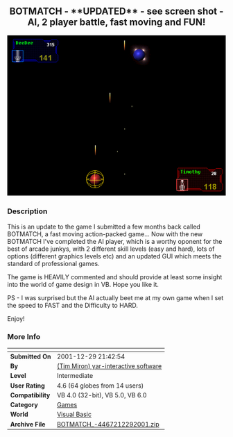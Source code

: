 ﻿<div align="center">

## BOTMATCH \- \*\*UPDATED\*\* \- see screen shot \- AI, 2 player battle, fast moving and FUN\!

<img src="PIC20011229224199513.gif">
</div>

### Description

This is an update to the game I submitted a few months back called BOTMATCH, a fast moving action-packed game... Now with the new BOTMATCH I've completed the AI player, which is a worthy oponent for the best of arcade junkys, with 2 different skill levels (easy and hard), lots of options (different graphics levels etc) and an updated GUI which meets the standard of professional games.

The game is HEAVILY commented and should provide at least some insight into the world of game design in VB. Hope you like it.

PS - I was surprised but the AI actually beet me at my own game when I set the speed to FAST and the Difficulty to HARD.

Enjoy!
 
### More Info
 


<span>             |<span>
---                |---
**Submitted On**   |2001-12-29 21:42:54
**By**             |[\(Tim Miron\) yar\-interactive software](https://github.com/Planet-Source-Code/PSCIndex/blob/master/ByAuthor/tim-miron-yar-interactive-software.md)
**Level**          |Intermediate
**User Rating**    |4.6 (64 globes from 14 users)
**Compatibility**  |VB 4\.0 \(32\-bit\), VB 5\.0, VB 6\.0
**Category**       |[Games](https://github.com/Planet-Source-Code/PSCIndex/blob/master/ByCategory/games__1-38.md)
**World**          |[Visual Basic](https://github.com/Planet-Source-Code/PSCIndex/blob/master/ByWorld/visual-basic.md)
**Archive File**   |[BOTMATCH\_\-4467212292001\.zip](https://github.com/Planet-Source-Code/tim-miron-yar-interactive-software-botmatch-updated-see-screen-shot-ai-2-player-battle-fas__1-30219/archive/master.zip)








